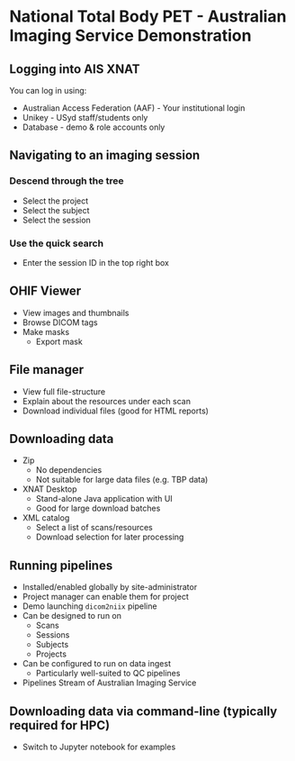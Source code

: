 # National Total Body PET - Australian Imaging Service Demonstration

## Logging into AIS XNAT

You can log in using:

* Australian Access Federation (AAF) - Your institutional login
* Unikey - USyd staff/students only
* Database - demo & role accounts only

## Navigating to an imaging session

### Descend through the tree 
* Select the project
* Select the subject
* Select the session

### Use the quick search

* Enter the session ID in the top right box


## OHIF Viewer

* View images and thumbnails
* Browse DICOM tags
* Make masks
  * Export mask

## File manager

* View full file-structure
* Explain about the resources under each scan
* Download individual files (good for HTML reports)


## Downloading data

* Zip
    * No dependencies
    * Not suitable for large data files (e.g. TBP data)
* XNAT Desktop
    * Stand-alone Java application with UI
    * Good for large download batches
* XML catalog
    * Select a list of scans/resources
    * Download selection for later processing


## Running pipelines

* Installed/enabled globally by site-administrator
* Project manager can enable them for project
* Demo launching `dicom2niix` pipeline
* Can be designed to run on
    * Scans
    * Sessions
    * Subjects
    * Projects
* Can be configured to run on data ingest
    * Particularly well-suited to QC pipelines
* Pipelines Stream of Australian Imaging Service


## Downloading data via command-line (typically required for HPC)

* Switch to Jupyter notebook for examples

